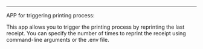 ---------------------------------------
APP for triggering printing process:

This app allows you to trigger the printing process by reprinting the last receipt.
You can specify the number of times to reprint the receipt using command-line arguments or the .env file.

